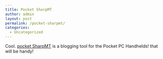 ```yaml
---
title: Pocket SharpMT
author: admin
layout: post
permalink: /pocket-sharpmt/
categories:
  - Uncategorized
---
```

Cool. [pocket SharpMT][1] is a blogging tool for the Pocket PC Handhelds! that will be handy!

 [1]: http://www.randyrants.com/pocketsharpmt/
